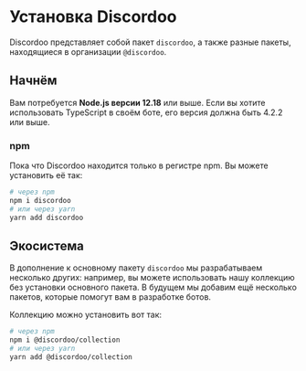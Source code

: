 # Установка Discordoo
Discordoo представляет собой пакет `discordoo`, а также разные пакеты, находящиеся в организации `@discordoo`.

## Начнём
Вам потребуется **Node.js версии 12.18** или выше.
Если вы хотите использовать TypeScript в своём боте, его версия должна быть 4.2.2 или выше.

### npm
Пока что Discordoo находится только в регистре npm. Вы можете установить её так:
```sh
# через npm
npm i discordoo
# или через yarn
yarn add discordoo
```

## Экосистема
В дополнение к основному пакету `discordoo` мы разрабатываем несколько других: например, вы можете использовать нашу коллекцию без установки основного пакета. В будущем мы добавим ещё несколько пакетов, которые помогут вам в разработке ботов.

Коллекцию можно установить вот так:
```sh
# через npm
npm i @discordoo/collection
# или через yarn
yarn add @discordoo/collection
```
